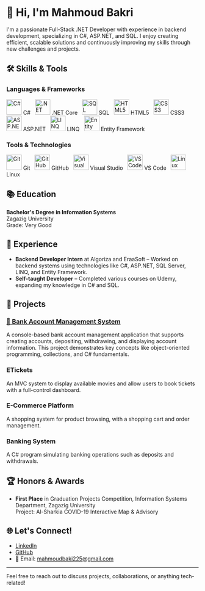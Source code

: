 # 👋 Hi, I'm Mahmoud Bakri

I'm a passionate Full-Stack .NET Developer with experience in backend development, specializing in C#, ASP.NET, and SQL. I enjoy creating efficient, scalable solutions and continuously improving my skills through new challenges and projects.

## 🛠️ Skills & Tools

### Languages & Frameworks

<p align="left">
  <img src="https://cdn.jsdelivr.net/gh/devicons/devicon/icons/csharp/csharp-original.svg" alt="C#" width="40" height="40"/> C# &nbsp;
  <img src="https://cdn.jsdelivr.net/gh/devicons/devicon/icons/dotnetcore/dotnetcore-original.svg" alt=".NET Core" width="40" height="40"/> .NET Core &nbsp;
  <img src="https://cdn.jsdelivr.net/gh/devicons/devicon/icons/microsoftsqlserver/microsoftsqlserver-plain.svg" alt="SQL" width="40" height="40"/> SQL &nbsp;
  <img src="https://cdn.jsdelivr.net/gh/devicons/devicon/icons/html5/html5-original.svg" alt="HTML5" width="40" height="40"/> HTML5 &nbsp;
  <img src="https://cdn.jsdelivr.net/gh/devicons/devicon/icons/css3/css3-original.svg" alt="CSS3" width="40" height="40"/> CSS3 &nbsp;
  <img src="https://cdn.jsdelivr.net/gh/devicons/devicon/icons/aspnet/aspnet-original.svg" alt="ASP.NET" width="40" height="40"/> ASP.NET &nbsp;
  <img src="https://cdn.jsdelivr.net/gh/devicons/devicon/icons/linq/linq-original.svg" alt="LINQ" width="40" height="40"/> LINQ &nbsp;
  <img src="https://cdn.jsdelivr.net/gh/devicons/devicon/icons/ef/ef-original.svg" alt="Entity Framework" width="40" height="40"/> Entity Framework
</p>

### Tools & Technologies

<p align="left">
  <img src="https://cdn.jsdelivr.net/gh/devicons/devicon/icons/git/git-original.svg" alt="Git" width="40" height="40"/> Git &nbsp;
  <img src="https://cdn.jsdelivr.net/gh/devicons/devicon/icons/github/github-original.svg" alt="GitHub" width="40" height="40"/> GitHub &nbsp;
  <img src="https://cdn.jsdelivr.net/gh/devicons/devicon/icons/visualstudio/visualstudio-plain.svg" alt="Visual Studio" width="40" height="40"/> Visual Studio &nbsp;
  <img src="https://cdn.jsdelivr.net/gh/devicons/devicon/icons/vscode/vscode-original.svg" alt="VS Code" width="40" height="40"/> VS Code &nbsp;
  <img src="https://cdn.jsdelivr.net/gh/devicons/devicon/icons/linux/linux-original.svg" alt="Linux" width="40" height="40"/> Linux
</p>

## 📚 Education

**Bachelor's Degree in Information Systems**  
Zagazig University  
Grade: Very Good

## 💼 Experience

- **Backend Developer Intern** at Algoriza and EraaSoft – Worked on backend systems using technologies like C#, ASP.NET, SQL Server, LINQ, and Entity Framework.
- **Self-taught Developer** – Completed various courses on Udemy, expanding my knowledge in C# and SQL.

## 🚀 Projects

### [🏦 Bank Account Management System](https://github.com/MahmoudBakri225/Bank-Account-Management-System)
A console-based bank account management application that supports creating accounts, depositing, withdrawing, and displaying account information. This project demonstrates key concepts like object-oriented programming, collections, and C# fundamentals.

### ETickets
An MVC system to display available movies and allow users to book tickets with a full-control dashboard.

### E-Commerce Platform
A shopping system for product browsing, with a shopping cart and order management.

### Banking System
A C# program simulating banking operations such as deposits and withdrawals.

## 🏆 Honors & Awards

- **First Place** in Graduation Projects Competition, Information Systems Department, Zagazig University  
  Project: Al-Sharkia COVID-19 Interactive Map & Advisory

## 🌐 Let's Connect!

- [LinkedIn](https://linkedin.com/in/your-profile)
- [GitHub](https://github.com/MahmoudBakri225)
- 📧 Email: mahmoudbaki225@gmail.com

---

Feel free to reach out to discuss projects, collaborations, or anything tech-related!
